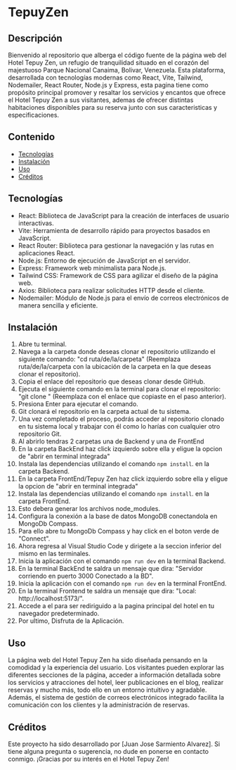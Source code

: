 # TepuyZen

## Descripción
Bienvenido al repositorio que alberga el código fuente de la página web del Hotel Tepuy Zen, un refugio de tranquilidad situado en el corazón del majestuoso Parque Nacional Canaima, Bolivar, Venezuela. Esta plataforma, desarrollada con tecnologías modernas como React, Vite, Tailwind, Nodemailer, React Router, Node.js y Express, esta pagina tiene como propósito principal promover y resaltar los servicios y encantos que ofrece el Hotel Tepuy Zen a sus visitantes, ademas de ofrecer distintas habitaciones disponibles para su reserva junto con sus caracteristicas y especificaciones.

## Contenido

- [Tecnologías](#tecnologías)
- [Instalación](#instalación)
- [Uso](#uso)
- [Créditos](#créditos)

## Tecnologías
- React: Biblioteca de JavaScript para la creación de interfaces de usuario interactivas. 
- Vite: Herramienta de desarrollo rápido para proyectos basados en JavaScript.
- React Router: Biblioteca para gestionar la navegación y las rutas en aplicaciones React.
- Node.js: Entorno de ejecución de JavaScript en el servidor.
- Express: Framework web minimalista para Node.js.
- Tailwind CSS: Framework de CSS para agilizar el diseño de la página web.
- Axios: Biblioteca para realizar solicitudes HTTP desde el cliente.
- Nodemailer: Módulo de Node.js para el envío de correos electrónicos de manera sencilla y eficiente.

## Instalación
1. Abre tu terminal.
2. Navega a la carpeta donde deseas clonar el repositorio utilizando el siguiente comando: "cd ruta/de/la/carpeta" (Reemplaza ruta/de/la/carpeta con la ubicación de la carpeta en la que deseas clonar el repositorio).
3. Copia el enlace del repositorio que deseas clonar desde GitHub.
4. Ejecuta el siguiente comando en la terminal para clonar el repositorio: "git clone <enlace-del-repositorio>" (Reemplaza <enlace-del-repositorio> con el enlace que copiaste en el paso anterior).
5. Presiona Enter para ejecutar el comando.
6. Git clonará el repositorio en la carpeta actual de tu sistema.
7. Una vez completado el proceso, podrás acceder al repositorio clonado en tu sistema local y trabajar con él como lo harías con cualquier otro repositorio Git.
8. Al abrirlo tendras 2 carpetas una de Backend y una de FrontEnd
9. En la carpeta BackEnd haz click izquierdo sobre ella y eligue la opcion de "abrir en terminal integrada"
10. Instala las dependencias utilizando el comando `npm install`. en la carpeta Backend.
11. En la carpeta FrontEnd/Tepuy Zen haz click izquierdo sobre ella y eligue la opcion de "abrir en terminal integrada"
12. Instala las dependencias utilizando el comando `npm install`. en la carpeta FrontEnd.
13. Esto debera generar los archivos node_modules.
14. Configura la conexión a la base de datos MongoDB conectandola en MongoDb Compass.
15. Para ello abre tu MongoDb Compass y hay click en el boton verde de "Connect".
16. Ahora regresa al Visual Studio Code y dirigete a la seccion inferior del mismo en las terminales.
17. Inicia la aplicación con el comando `npm run dev` en la terminal Backend.
18. En la terminal BackEnd te saldra un mensaje que dira: "Servidor corriendo en puerto 3000 Conectado a la BD". 
19. Inicia la aplicación con el comando `npm run dev` en la terminal FrontEnd.
20. En la terminal Frontend te saldra un mensaje que dira: "Local:   http://localhost:5173/".
21. Accede a el para ser rediriguido a la pagina principal del hotel en tu navegador predeterminado.
22. Por ultimo, Disfruta de la Aplicación.

## Uso
La página web del Hotel Tepuy Zen ha sido diseñada pensando en la comodidad y la experiencia del usuario. Los visitantes pueden explorar las diferentes secciones de la página, acceder a información detallada sobre los servicios y atracciones del hotel, leer publicaciones en el blog, realizar reservas y mucho más, todo ello en un entorno intuitivo y agradable. Además, el sistema de gestión de correos electrónicos integrado facilita la comunicación con los clientes y la administración de reservas.

## Créditos
Este proyecto ha sido desarrollado por [Juan Jose Sarmiento Alvarez]. Si tiene alguna pregunta o sugerencia, no dude en ponerse en contacto conmigo. ¡Gracias por su interés en el Hotel Tepuy Zen!

